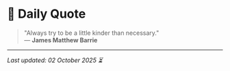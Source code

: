 # 📜 Daily Quote

> "Always try to be a little kinder than necessary."  
> — **James Matthew Barrie**

---

_Last updated: 02 October 2025 ⏳_

